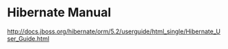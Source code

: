# Hibernate Manual

http://docs.jboss.org/hibernate/orm/5.2/userguide/html_single/Hibernate_User_Guide.html
